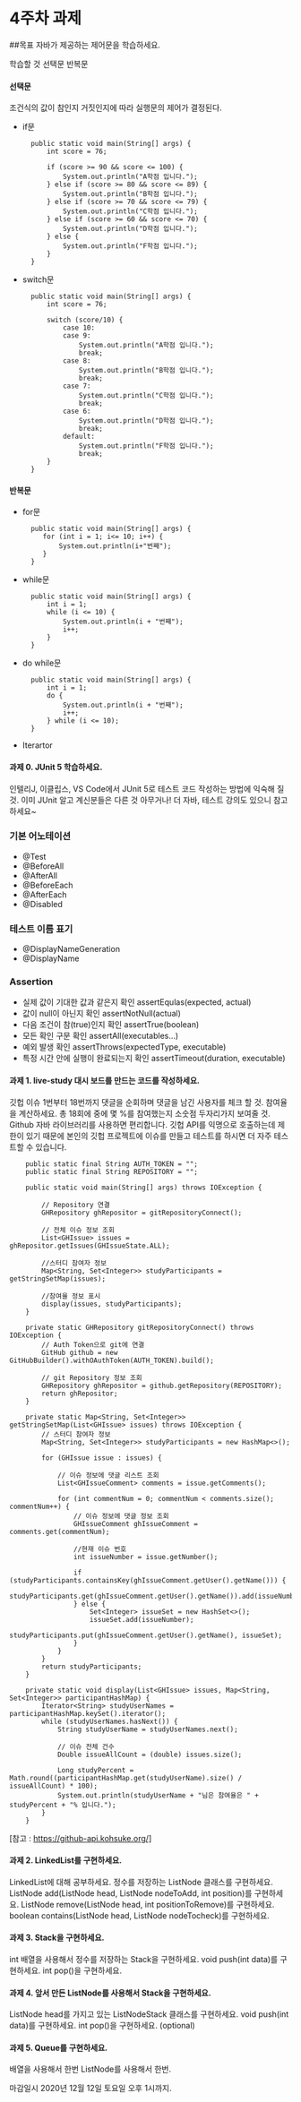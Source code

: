 4주차 과제
==

##목표
자바가 제공하는 제어문을 학습하세요.

학습할 것
선택문
반복문

#### 선택문

조건식의 값이 참인지 거짓인지에 따라 실행문의 제어가 결정된다.


* if문
  ```
    public static void main(String[] args) {
        int score = 76;
    
        if (score >= 90 && score <= 100) {
            System.out.println("A학점 입니다.");
        } else if (score >= 80 && score <= 89) {
            System.out.println("B학점 입니다.");
        } else if (score >= 70 && score <= 79) {
            System.out.println("C학점 입니다.");
        } else if (score >= 60 && score <= 70) {
            System.out.println("D학점 입니다.");
        } else {
            System.out.println("F학점 입니다.");
        }
    }
  ```

- switch문
  ```
    public static void main(String[] args) {
        int score = 76;

        switch (score/10) {
            case 10:
            case 9:
                System.out.println("A학점 입니다.");
                break;
            case 8:
                System.out.println("B학점 입니다.");
                break;
            case 7:
                System.out.println("C학점 입니다.");
                break;
            case 6:
                System.out.println("D학점 입니다.");
                break;
            default:
                System.out.println("F학점 입니다.");
                break;
        }
    }
  ```


#### 반복문

- for문
  ```
    public static void main(String[] args) {
       for (int i = 1; i<= 10; i++) {
           System.out.println(i+"번째");
       }
    }
  ```
- while문
  ```
    public static void main(String[] args) {
        int i = 1;
        while (i <= 10) {
            System.out.println(i + "번째");
            i++;
        }
    }
  ```
- do while문
  ```
    public static void main(String[] args) {
        int i = 1;
        do {
            System.out.println(i + "번째");
            i++;
        } while (i <= 10);
    }
  ```
- Iterartor

#### 과제 0. JUnit 5 학습하세요.
인텔리J, 이클립스, VS Code에서 JUnit 5로 테스트 코드 작성하는 방법에 익숙해 질 것.
이미 JUnit 알고 계신분들은 다른 것 아무거나!
더 자바, 테스트 강의도 있으니 참고하세요~

### 기본 어노테이션
- @Test
- @BeforeAll
- @AfterAll
- @BeforeEach
- @AfterEach
- @Disabled


### 테스트 이름 표기
- @DisplayNameGeneration
- @DisplayName

### Assertion
- 실제 값이 기대한 값과 같은지 확인 assertEqulas(expected, actual)
- 값이 null이 아닌지 확인 assertNotNull(actual)
- 다음 조건이 참(true)인지 확인 assertTrue(boolean)
- 모든 확인 구문 확인 assertAll(executables...)
- 예외 발생 확인 assertThrows(expectedType, executable)
- 특정 시간 안에 실행이 완료되는지 확인 assertTimeout(duration, executable)

 #### 과제 1. live-study 대시 보드를 만드는 코드를 작성하세요.
깃헙 이슈 1번부터 18번까지 댓글을 순회하며 댓글을 남긴 사용자를 체크 할 것.
참여율을 계산하세요. 총 18회에 중에 몇 %를 참여했는지 소숫점 두자리가지 보여줄 것.
Github 자바 라이브러리를 사용하면 편리합니다.
깃헙 API를 익명으로 호출하는데 제한이 있기 때문에 본인의 깃헙 프로젝트에 이슈를 만들고 테스트를 하시면 더 자주 테스트할 수 있습니다.

```
    public static final String AUTH_TOKEN = "";
    public static final String REPOSITORY = "";

    public static void main(String[] args) throws IOException {

        // Repository 연결
        GHRepository ghRepositor = gitRepositoryConnect();

        // 전체 이슈 정보 조회
        List<GHIssue> issues = ghRepositor.getIssues(GHIssueState.ALL);

        //스터디 참여자 정보
        Map<String, Set<Integer>> studyParticipants = getStringSetMap(issues);

        //참여율 정보 표시
        display(issues, studyParticipants);
    }

    private static GHRepository gitRepositoryConnect() throws IOException {
        // Auth Token으로 git에 연결
        GitHub github = new GitHubBuilder().withOAuthToken(AUTH_TOKEN).build();

        // git Repository 정보 조회
        GHRepository ghRepositor = github.getRepository(REPOSITORY);
        return ghRepositor;
    }

    private static Map<String, Set<Integer>> getStringSetMap(List<GHIssue> issues) throws IOException {
        // 스터디 참여자 정보
        Map<String, Set<Integer>> studyParticipants = new HashMap<>();

        for (GHIssue issue : issues) {

            // 이슈 정보에 댓글 리스트 조회
            List<GHIssueComment> comments = issue.getComments();

            for (int commentNum = 0; commentNum < comments.size(); commentNum++) {
                // 이슈 정보에 댓글 정보 조회
                GHIssueComment ghIssueComment = comments.get(commentNum);

                //현재 이슈 번호
                int issueNumber = issue.getNumber();

                if (studyParticipants.containsKey(ghIssueComment.getUser().getName())) {
                    studyParticipants.get(ghIssueComment.getUser().getName()).add(issueNumber);
                } else {
                    Set<Integer> issueSet = new HashSet<>();
                    issueSet.add(issueNumber);
                    studyParticipants.put(ghIssueComment.getUser().getName(), issueSet);
                }
            }
        }
        return studyParticipants;
    }

    private static void display(List<GHIssue> issues, Map<String, Set<Integer>> participantHashMap) {
        Iterator<String> studyUserNames = participantHashMap.keySet().iterator();
        while (studyUserNames.hasNext()) {
            String studyUserName = studyUserNames.next();

            // 이슈 전체 건수
            Double issueAllCount = (double) issues.size();

            Long studyPercent = Math.round((participantHashMap.get(studyUserName).size() / issueAllCount) * 100);
            System.out.println(studyUserName + "님은 참여율은 " + studyPercent + "% 입니다.");
        }
    }
```
[참고 : https://github-api.kohsuke.org/]


#### 과제 2. LinkedList를 구현하세요.
LinkedList에 대해 공부하세요.
정수를 저장하는 ListNode 클래스를 구현하세요.
ListNode add(ListNode head, ListNode nodeToAdd, int position)를 구현하세요.
ListNode remove(ListNode head, int positionToRemove)를 구현하세요.
boolean contains(ListNode head, ListNode nodeTocheck)를 구현하세요.


#### 과제 3. Stack을 구현하세요.
int 배열을 사용해서 정수를 저장하는 Stack을 구현하세요.
void push(int data)를 구현하세요.
int pop()을 구현하세요.


#### 과제 4. 앞서 만든 ListNode를 사용해서 Stack을 구현하세요.
ListNode head를 가지고 있는 ListNodeStack 클래스를 구현하세요.
void push(int data)를 구현하세요.
int pop()을 구현하세요.
(optional) 

#### 과제 5. Queue를 구현하세요.
배열을 사용해서 한번
ListNode를 사용해서 한번.


마감일시
2020년 12월 12일 토요일 오후 1시까지.
